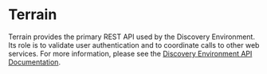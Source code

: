 # Terrain

Terrain provides the primary REST API used by the Discovery Environment. Its role is to validate user authentication and
to coordinate calls to other web services. For more information, please see the
[Discovery Environment API Documentation](http://cyverse.github.io/DE/services/api/).
